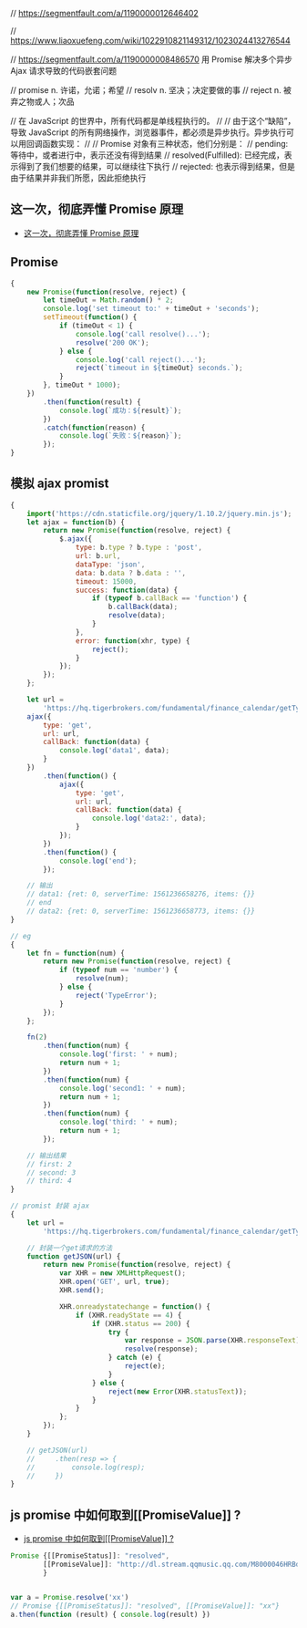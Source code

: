 // https://segmentfault.com/a/1190000012646402

// https://www.liaoxuefeng.com/wiki/1022910821149312/1023024413276544

// https://segmentfault.com/a/1190000008486570 用 Promise 解决多个异步 Ajax 请求导致的代码嵌套问题

// promise n. 许诺，允诺；希望
// resolv n. 坚决；决定要做的事
// reject n. 被弃之物或人；次品

// 在 JavaScript 的世界中，所有代码都是单线程执行的。
//
// 由于这个“缺陷”，导致 JavaScript 的所有网络操作，浏览器事件，都必须是异步执行。异步执行可以用回调函数实现：
//
// Promise 对象有三种状态，他们分别是：
// pending: 等待中，或者进行中，表示还没有得到结果
// resolved(Fulfilled): 已经完成，表示得到了我们想要的结果，可以继续往下执行
// rejected: 也表示得到结果，但是由于结果并非我们所愿，因此拒绝执行

## 这一次，彻底弄懂 Promise 原理
* [这一次，彻底弄懂 Promise 原理](https://zhuanlan.zhihu.com/p/108439249)

## Promise

```js
{
	new Promise(function(resolve, reject) {
		let timeOut = Math.random() * 2;
		console.log('set timeout to:' + timeOut + 'seconds');
		setTimeout(function() {
			if (timeOut < 1) {
				console.log('call resolve()...');
				resolve('200 OK');
			} else {
				console.log('call reject()...');
				reject(`timeout in ${timeOut} seconds.`);
			}
		}, timeOut * 1000);
	})
		.then(function(result) {
			console.log(`成功：${result}`);
		})
		.catch(function(reason) {
			console.log(`失败：${reason}`);
		});
}
```

## 模拟 ajax promist

```js
{
	import('https://cdn.staticfile.org/jquery/1.10.2/jquery.min.js');
	let ajax = function(b) {
		return new Promise(function(resolve, reject) {
			$.ajax({
				type: b.type ? b.type : 'post',
				url: b.url,
				dataType: 'json',
				data: b.data ? b.data : '',
				timeout: 15000,
				success: function(data) {
					if (typeof b.callBack == 'function') {
						b.callBack(data);
						resolve(data);
					}
				},
				error: function(xhr, type) {
					reject();
				}
			});
		});
	};

	let url =
		'https://hq.tigerbrokers.com/fundamental/finance_calendar/getType/2017-02-26/2017-06-10';
	ajax({
		type: 'get',
		url: url,
		callBack: function(data) {
			console.log('data1', data);
		}
	})
		.then(function() {
			ajax({
				type: 'get',
				url: url,
				callBack: function(data) {
					console.log('data2:', data);
				}
			});
		})
		.then(function() {
			console.log('end');
		});

	// 输出
	// data1: {ret: 0, serverTime: 1561236658276, items: {}}
	// end
	// data2: {ret: 0, serverTime: 1561236658773, items: {}}
}

// eg
{
	let fn = function(num) {
		return new Promise(function(resolve, reject) {
			if (typeof num == 'number') {
				resolve(num);
			} else {
				reject('TypeError');
			}
		});
	};

	fn(2)
		.then(function(num) {
			console.log('first: ' + num);
			return num + 1;
		})
		.then(function(num) {
			console.log('second1: ' + num);
			return num + 1;
		})
		.then(function(num) {
			console.log('third: ' + num);
			return num + 1;
		});

	// 输出结果
	// first: 2
	// second: 3
	// third: 4
}

// promist 封装 ajax
{
	let url =
		'https://hq.tigerbrokers.com/fundamental/finance_calendar/getType/2017-02-26/2017-06-10';

	// 封装一个get请求的方法
	function getJSON(url) {
		return new Promise(function(resolve, reject) {
			var XHR = new XMLHttpRequest();
			XHR.open('GET', url, true);
			XHR.send();

			XHR.onreadystatechange = function() {
				if (XHR.readyState == 4) {
					if (XHR.status == 200) {
						try {
							var response = JSON.parse(XHR.responseText);
							resolve(response);
						} catch (e) {
							reject(e);
						}
					} else {
						reject(new Error(XHR.statusText));
					}
				}
			};
		});
	}

	// getJSON(url)
	//     .then(resp => {
	//         console.log(resp);
	//     })
}
```

## js promise 中如何取到[[PromiseValue]] ?

-   [js promise 中如何取到[[PromiseValue]] ?](https://segmentfault.com/q/1010000010670739)

```js
Promise {[[PromiseStatus]]: "resolved",
        [[PromiseValue]]: "http://dl.stream.qqmusic.qq.com/M8000046HRBd0FvKLm…C380C8F140044403EDC0124&guid=489780640&fromtag=30"
        }


var a = Promise.resolve('xx')
// Promise {[[PromiseStatus]]: "resolved", [[PromiseValue]]: "xx"}
a.then(function (result) { console.log(result) })
```
